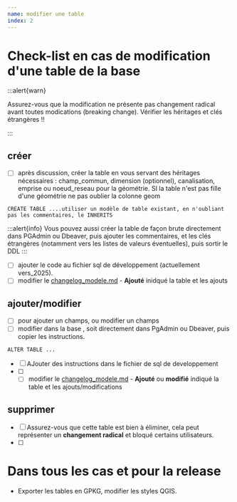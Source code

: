 ```yaml
---
name: modifier une table
index: 2
---
```


# Check-list en cas de modification d'une table de la base
:::alert{warn}

Assurez-vous que la modification ne présente pas changement radical avant toutes modications (breaking change). Vérifier les héritages et clés étrangères !!

:::


## créer
- [ ] après discussion, créer la table en vous servant des héritages nécessaires : champ_commun, dimension (optionnel), canalisation, emprise ou noeud_reseau pour la géométrie. SI la table n'est pas fille d'une géométrie ne pas oublier la colonne geom
```
CREATE TABLE ....utiliser un modèle de table existant, en n'oubliant pas les commentaires, le INHERITS
```
:::alert{info}
Vous pouvez aussi créer la table de façon brute directement dans PGAdmin ou Dbeaver, puis ajouter les commentaires, et les clés étrangères (notamment vers les listes de valeurs éventuelles), puis sortir le DDL
:::
- [ ] ajouter le code au fichier sql de développement (actuellement vers_2025).
- [ ] modifier le [changelog_modele.md](https://github.com/cnigfr/StaR-Eau/blob/fabe2ca649438047938589cb866bf66f0aad9066/changelog_modele.md) - __Ajouté__ inidqué la table et les ajouts

## ajouter/modifier
- [ ] pour ajouter un champs, ou modifier un champs
- [ ] modifier dans la base , soit directement dans PgAdmin ou Dbeaver, puis copier les instructions.
```
ALTER TABLE ...
```
- [ ] AJouter des instructions dans le fichier de sql de developpement
- [ ] - [ ] modifier le [changelog_modele.md](https://github.com/cnigfr/StaR-Eau/blob/fabe2ca649438047938589cb866bf66f0aad9066/changelog_modele.md) - __Ajouté__ ou __modifié__ indiqué la table et les ajouts/modifications

## supprimer
- [ ] Assurez-vous que cette table est bien à éliminer, cela peut représenter un **changement radical** et bloqué certains utilisateurs.
- [ ] 

# Dans tous les cas et pour la release

- Exporter les tables en GPKG, modifier les styles QGIS.